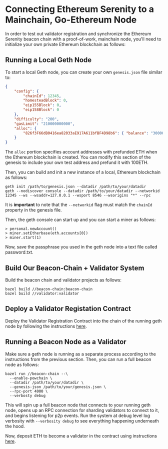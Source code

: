 # Connecting Ethereum Serenity to a Mainchain, Go-Ethereum Node

In order to test out validator registration and synchronize the Ethereum Serenity beacon chain with a proof-of-work, mainchain node, you'll need to initialize your own private Ethereum blockchain as follows:

## Running a Local Geth Node

To start a local Geth node, you can create your own `genesis.json` file similar to:

```json
{
    "config": {
        "chainId": 12345,
        "homesteadBlock": 0,
        "eip155Block": 0,
        "eip158Block": 0
    },
    "difficulty": "200",
    "gasLimit": "210000000000",
    "alloc": {
        "826f3F66dB0416ea82033aE917A611bfBF4D98b6": { "balance": "300000" }
    }
}
```

The `alloc` portion specifies account addresses with prefunded ETH when the Ethereum blockchain is created. You can modify this section of the genesis to include your own test address and prefund it with 100ETH.

Then, you can build and init a new instance of a local, Ethereum blockchain as follows:

```
geth init /path/to/genesis.json --datadir /path/to/your/datadir
geth --nodiscover console --datadir /path/to/your/datadir --networkid 12345 --ws --wsaddr=127.0.0.1 --wsport 8546 --wsorigins "*" --rpc
````

It is **important** to note that the `--networkid` flag must match the `chainId` property in the genesis file.

Then, the geth console can start up and you can start a miner as follows:

    > personal.newAccount()
    > miner.setEtherbase(eth.accounts[0])
    > miner.start(1)

Now, save the passphrase you used in the geth node into a text file called password.txt.

## Build Our Beacon-Chain + Validator System

Build the beacon chain and validator projects as follows:

```
bazel build //beacon-chain:beacon-chain
bazel build //validator:validator
```

## Deploy a Validator Registation Contract

Deploy the Validator Registration Contract into the chain of the running geth node by following the instructions [here](https://github.com/prysmaticlabs/prysm/blob/master/contracts/deposit-contract/deployContract/README.md).

## Running a Beacon Node as a Validator

Make sure a geth node is running as a separate process according to the instructions from the previous section. Then, you can run a full beacon node as follows:

```
bazel run //beacon-chain --\
  --enable-powchain \
  --datadir /path/to/your/datadir \
  --genesis-json /path/to/your/genesis.json \
  --rpc-port 4000 \
  --verbosty debug
```

This will spin up a full beacon node that connects to your running geth node, opens up an RPC connection for sharding validators to connect to it, and begins listening for p2p events. Run the system at debug level log verbosity with `--verbosity debug` to see everything happening underneath the hood.

Now, deposit ETH to become a validator in the contract using instructions [here](https://github.com/prysmaticlabs/prysm/blob/master/docs/VALIDATOR_REGISTRATION.md).

